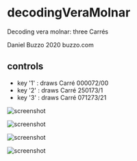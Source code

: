 # decodingVeraMolnar
Decoding vera molnar: three Carrés

 Daniel Buzzo 2020
 buzzo.com


## controls

* key '1' : draws Carré 000072/00
* key '2' : draws Carré 250173/1
* key '3' : draws Carré 071273/21

 
![screenshot](screenshot-Carré-000072-00.png)

![screenshot](screenshot-Carré-250173-1.png)

![screenshot](screenshot-Carré-071273-21.png)


![screenshot](Carrés-000072-1972.png)